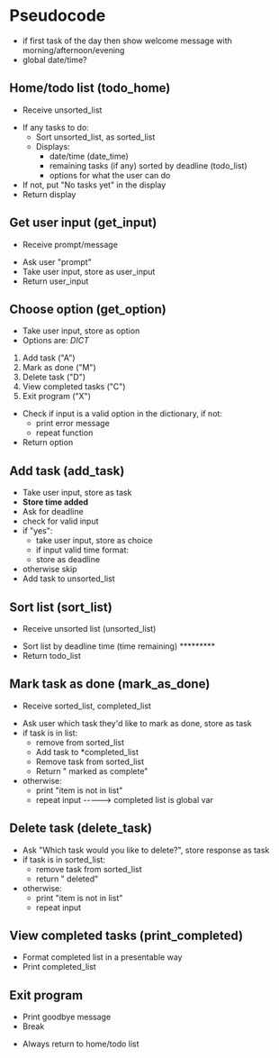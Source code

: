 # Pseudocode

* if first task of the day then show welcome message with morning/afternoon/evening
* global date/time?


## Home/todo list (todo_home)
* Receive unsorted_list
- If any tasks to do:
	- Sort unsorted_list, as sorted_list
	- Displays:
		- date/time (date_time)
		- remaining tasks (if any) sorted by deadline (todo_list)
		- options for what the user can do
- If not, put "No tasks yet" in the display
- Return display


## Get user input (get_input)
* Receive prompt/message
- Ask user "prompt"
- Take user input, store as user_input
- Return user_input


## Choose option (get_option)
- Take user input, store as option
- Options are: *DICT*
1. Add task ("A")
2. Mark as done ("M")
3. Delete task ("D")
4. View completed tasks ("C")
5. Exit program ("X")
- Check if input is a valid option in the dictionary, if not:
	- print error message
	- repeat function
- Return option


## Add task (add_task)
- Take user input, store as task
- **Store time added**
- Ask for deadline
- check for valid input
- if "yes":
    - take user input, store as choice
    - if input valid time format:	
    - store as deadline
- otherwise skip
- Add task to unsorted_list


## Sort list (sort_list)
* Receive unsorted list (unsorted_list)
- Sort list by deadline time (time remaining) *********
- Return todo_list


## Mark task as done (mark_as_done)
* Receive sorted_list, completed_list
- Ask user which task they'd like to mark as done, store as task
- if task is in list:
	- remove from sorted_list
	- Add task to *completed_list
	- Remove task from sorted_list
	- Return "<task> marked as complete"
- otherwise:
	- print "item is not in list"
	- repeat input
-----> completed list is global var


## Delete task (delete_task)
- Ask "Which task would you like to delete?", store response as task
- if task is in sorted_list:
	- remove task from sorted_list
	- return "<task> deleted"
- otherwise:
	- print "item is not in list"
	- repeat input


## View completed tasks (print_completed)
- Format completed list in a presentable way
- Print completed_list


## Exit program
- Print goodbye message
- Break


* Always return to home/todo list


